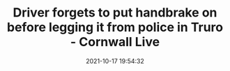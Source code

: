 ---
"title": "Driver forgets to put handbrake on before legging it from police in Truro - Cornwall Live"
"date": "2021-10-17 19:54:32"
"feed_name": "GOOGLENEWSINDUSTRIAL"
"feed_website": "https://news.google.com/search?q=industrial%2Bincident&hl=en-US&gl=US&ceid=US:en"
"feed_rss": "https://news.google.com/rss/search?q=industrial%2Bincident&hl=en-US&gl=US&ceid=US:en"
"link": "https://www.cornwalllive.com/news/cornwall-news/driver-forgets-put-handbrake-before-6073606"
"source": "{'href': 'https://www.cornwalllive.com', 'title': 'Cornwall Live'}"
"file": "_posts/2021-1-1-0d7fe89bc0828b65e17f654ec845143dfe30f85e.md"
"accident": "0"
"drilling": "0"
"represented_by": "0"
"dead": "0"
"injured": "0"
"arrested": "0"
"place": "unknown place"
"where": "unknown site"
"causes": "unknown"
"place_uri": "unknown place"
---
